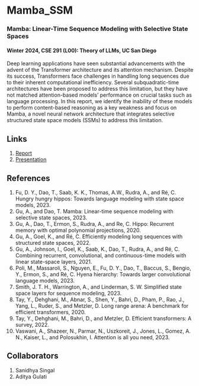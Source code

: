 # Mamba_SSM

### Mamba: Linear-Time Sequence Modeling with Selective State Spaces
#### Winter 2024, CSE 291 (L00): Theory of LLMs, UC San Diego

Deep learning applications have seen substantial advancements with the advent of the Transformer
architecture and its attention mechanism. Despite its success, Transformers face challenges in
handling long sequences due to their inherent computational inefficiency. Several subquadratic-time
architectures have been proposed to address this limitation, but they have not
matched attention-based models’ performance on crucial tasks such as language processing. In this
report, we identify the inability of these models to perform content-based reasoning as a key weakness and
focus on Mamba, a novel neural network architecture that integrates selective structured state space
models (SSMs) to address this limitation.

## Links
1. [Report](Project_Report.pdf)
2. [Presentation](Project_Presentation.pdf)


## References
1. Fu, D. Y., Dao, T., Saab, K. K., Thomas, A.W., Rudra, A., and Ré, C. Hungry hungry hippos: Towards
language modeling with state space models, 2023.
2. Gu, A., and Dao, T. Mamba: Linear-time sequence modeling with selective state spaces, 2023.
3. Gu, A., Dao, T., Ermon, S., Rudra, A., and Re, C. Hippo: Recurrent memory with optimal polynomial
projections, 2020.
4. Gu, A., Goel, K., and Ré, C. Efficiently modeling long sequences with structured state spaces, 2022.
5. Gu, A., Johnson, I., Goel, K., Saab, K., Dao, T., Rudra, A., and Ré, C. Combining recurrent,
convolutional, and continuous-time models with linear state-space layers, 2021.
6. Poli, M., Massaroli, S., Nguyen, E., Fu, D. Y., Dao, T., Baccus, S., Bengio, Y., Ermon, S., and Ré, C.
Hyena hierarchy: Towards larger convolutional language models, 2023.
7. Smith, J. T. H., Warrington, A., and Linderman, S. W. Simplified state space layers for sequence
modeling, 2023.
8. Tay, Y., Dehghani, M., Abnar, S., Shen, Y., Bahri, D., Pham, P., Rao, J., Yang, L., Ruder, S., and
Metzler, D. Long range arena: A benchmark for efficient transformers, 2020.
9. Tay, Y., Dehghani, M., Bahri, D., and Metzler, D. Efficient transformers: A survey, 2022.
10. Vaswani, A., Shazeer, N., Parmar, N., Uszkoreit, J., Jones, L., Gomez, A. N., Kaiser, L., and
Polosukhin, I. Attention is all you need, 2023.

## Collaborators
1. Sanidhya Singal
2. Aditya Gulati
